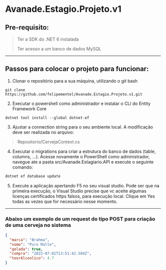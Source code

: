 # Avanade.Estagio.Projeto.v1

## Pre-requisito:
> Ter a SDK do .NET 6 instalada
> 
> Ter acesso a um banco de dados MySQL

<hr>

## Passos para colocar o projeto para funcionar:

1. Clonar o repositório para a sua máquina, utilizando o git bash
```git
git clone https://github.com/felipementel/Avanade.Estagio.Projeto.v1.git
```


2. Executar o powershell como administrador e instalar o CLI do Entity Framework Core

```cli
dotnet tool install --global dotnet-ef
```

3. Ajustar a connection string para o seu ambiente local. A modificação deve ser realizada no arquivo:

> Repositorio/CervejaContext.cs 

4. Executar o migrations para criar a estrutura do banco de dados (table, columns, ...). Acesse novamente o PowerShell como administrador, navegue ate a pasta src/Avanade.Estagiario.API e execute o seguinte comando:

```ps
dotnet ef database update
```

5. Execute a aplicação apertando F5 no seu visual studio.
Pode ser que na primeira execução, o Visual Studio precise que vc aceite algumas licenças certificados https falsos, para execução local. Clique em Yes todas as vezes que for necessário nesse momento.


<hr>

### Abaixo um exemplo de um request do tipo POST para criação de uma cerveja no sistema

```json
{
  "marca": "Brahma",
  "nome": "Puro Malte",
  "gelada": true,
  "compra": "2022-07-01T13:51:42.584Z",
  "teorAlcoolico": 4.7
}
```
